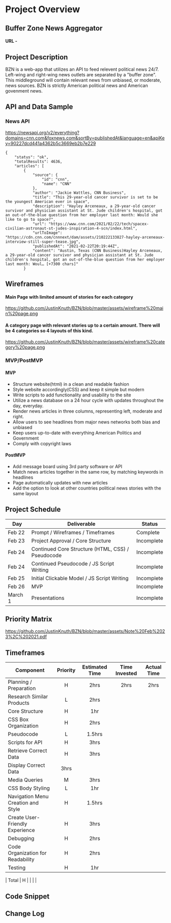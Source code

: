 # Project Overview

## Buffer Zone News Aggregator

#### URL - 

## Project Description

BZN is a web-app that utilizes an API to feed relevent political news 24/7. Left-wing and right-wing news outlets are separated by a "buffer zone". This middleground will contain relevant news from unbiased, or moderate, news sources. BZN is strictly American political news and American govenment news.


## API and Data Sample


### News API
https://newsapi.org/v2/everything?domains=cnn.com&foxnews.com&sortBy=publishedAt&language=en&apiKey=90227dcd441a4362b5c3669eb2b7e229 


```
{
    "status": "ok",
    "totalResults": 4636,
    "articles": [
        {
            "source": {
                "id": "cnn",
                "name": "CNN"
            },
            "author": "Jackie Wattles, CNN Business",
            "title": "This 29-year-old cancer survivor is set to be the youngest American ever in space",
            "description": "Hayley Arceneaux, a 29-year-old cancer survivor and physician assistant at St. Jude children's hospital, got an out-of-the-blue question from her employer last month: Would she like to go to space?",
            "url": "https://www.cnn.com/2021/02/22/tech/spacex-civilian-astronaut-st-judes-inspiration-4-scn/index.html",
            "urlToImage": "https://cdn.cnn.com/cnnnext/dam/assets/210222133827-hayley-arceneaux-interview-still-super-tease.jpg",
            "publishedAt": "2021-02-22T20:19:44Z",
            "content": "Austin, Texas (CNN Business)Hayley Arceneaux, a 29-year-old cancer survivor and physician assistant at St. Jude children's hospital, got an out-of-the-blue question from her employer last month: Woul… [+7300 chars]"
        }
```        
        
        


## Wireframes


#### Main Page with limited amount of stories for each category
https://github.com/JustinKnuth/BZN/blob/master/assets/wireframe%20main%20page.png

#### A category page with relevant stories up to a certain amount. There will be 4 categories so 4 layouts of this kind.
https://github.com/JustinKnuth/BZN/blob/master/assets/wireframe%20category%20page.png



### MVP/PostMVP


#### MVP 
- Structure website(html) in a clean and readable fashion
- Style website accordingly(CSS) and keep it simple but modern
- Write scripts to add functionality and usability to the site
- Utilize a news database on a 24 hour cycle with updates throughout the day, everyday.
- Render news articles in three columns, representing left, moderate and right.
- Allow users to see headlines from major news networks both bias and unbiased
- Keep users up-to-date with everything American Politics and Government
- Comply with copyright laws

#### PostMVP  


- Add message board using 3rd party software or API
- Match news articles together in the same row, by matching keywords in headlines
- Page automatically updates with new articles
- Add the option to look at other countries political news stories with the same layout

## Project Schedule


|  Day | Deliverable | Status
|---|---| ---|
|Feb 22| Prompt / Wireframes / Timeframes | Complete
|Feb 23| Project Approval / Core Structure | Incomplete
|Feb 24| Continued Core Structure (HTML, CSS) / Pseudocode | Incomplete
|Feb 24| Continued Pseudocode / JS Script Writing | Incomplete
|Feb 25| Initial Clickable Model / JS Script Writing  | Incomplete
|Feb 26| MVP | Incomplete
|March 1| Presentations | Incomplete

## Priority Matrix

https://github.com/JustinKnuth/BZN/blob/master/assets/Note%20Feb%2023%2C%202021.pdf



## Timeframes


| Component | Priority | Estimated Time | Time Invested | Actual Time |
| --- | :---: |  :---: | :---: | :---: |
| Planning / Preparation  | H | 2hrs| 2hrs | 2hrs |
| Research Similar Products | L | 2hrs |
| Core Structure  | H | 1hr |
| CSS Box Organization  | H | 2hrs |
| Pseudocode  | L | 1.5hrs |
| Scripts for API  | H | 3hrs | 
| Retrieve Correct Data  | H | 3hrs |
| Display Correct Data  | 3hrs |
| Media Queries | M | 3hrs |
| CSS Body Styling | L | 1hr |
| Navigation Menu Creation and Style | H | 1.5hrs |
| Create User-Friendly Experience | H | 3hrs |
| Debugging | H | 2hrs |
| Code Organization for Readability | H | 2hrs |
| Testing | H | 1hr |




| Total | H | | | |

## Code Snippet



## Change Log
